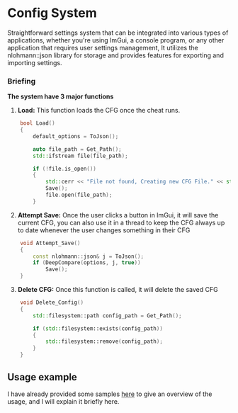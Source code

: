 # Config System 
Straightforward settings system that can be integrated into various types of applications, whether you're using ImGui, a console program, or any other application that requires user settings management, It utilizes the nlohmann::json library for storage and provides features for exporting and importing settings.
### Briefing
**The system have 3 major functions**

1. **Load:** This function loads the CFG once the cheat runs.
```cpp
    bool Load()
    {
        default_options = ToJson();

        auto file_path = Get_Path();
        std::ifstream file(file_path);

        if (!file.is_open())
        {
            std::cerr << "File not found, Creating new CFG File." << std::endl;
            Save();
            file.open(file_path);
        }
```




2. **Attempt Save:** Once the user clicks a button in ImGui, it will save the current CFG, you can also use it in a thread to keep the CFG always up to date whenever the user changes something in their CFG
```cpp
    void Attempt_Save()
    {
        const nlohmann::json& j = ToJson();
        if (DeepCompare(options, j, true))
            Save();
    }
```


3. **Delete CFG:** Once this function is called, it will delete the saved CFG
```cpp
    void Delete_Config()
    {
        std::filesystem::path config_path = Get_Path();

        if (std::filesystem::exists(config_path))
        {
            std::filesystem::remove(config_path);
        }
    }
```



## Usage example 
I have already provided some samples [here](https://github.com/xidenlz/CONFIG_SYSTEM/blob/3f8e04b782009b3f0a5b5c3eebb12f13fe71aa05/CFG/Samples/Example/CFG_SYS/CONFIG.h#L82) to give an overview of the usage, and I will explain it briefly here.
